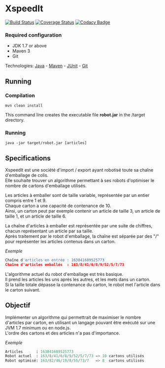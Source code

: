 XspeedIt
========

[![Build Status](https://travis-ci.org/frecco75/xspeedit.svg?branch=master)](https://travis-ci.org/frecco75/xspeedit) [![Coverage Status](https://coveralls.io/repos/github/frecco75/xspeedit/badge.svg?branch=master)](https://coveralls.io/github/frecco75/xspeedit?branch=master) [![Codacy Badge](https://api.codacy.com/project/badge/Grade/fbfa77766af04a74ac747ee2f0be0219)](https://www.codacy.com/app/fabien-recco/xspeedit?utm_source=github.com&amp;utm_medium=referral&amp;utm_content=frecco75/xspeedit&amp;utm_campaign=Badge_Grade)

### Required configuration ###
* JDK 1.7 or above
* Maven 3
* Git

Technologies: [Java](https://www.java.com/) - [Maven](https://maven.apache.org/) - [JUnit](http://junit.org/) - [Git](https://git-scm.com/)

## Running  ##

### Compilation ###
```
mvn clean install
```
This command line creates the executable file **robot.jar** in the /target directory.

### Running ###
```
java -jar target/robot.jar [articles]
```

## Specifications ##

XspeedIt est une société d'import / export ayant robotisé toute sa chaîne d'emballage de colis.  
Elle souhaite trouver un algorithme permettant à ses robots d'optimiser le nombre de cartons d'emballage utilisés.

Les articles à emballer sont de taille variable, représentée par un entier compris entre 1 et 9.  
Chaque carton a une capacité de contenance de 10.  
Ainsi, un carton peut par exemple contenir un article de taille 3, un article de taille 1, et un article de taille 6.

La chaîne d'articles à emballer est représentée par une suite de chiffres, chacun représentant un article par sa taille.  
Après traitement par le robot d'emballage, la chaîne est séparée par des "/" pour représenter les articles contenus dans un carton.

*Exemple*  
```python
Chaîne d'articles en entrée : 163841689525773  
Chaîne d'articles emballés  : 163/8/41/6/8/9/52/5/7/73
```

L'algorithme actuel du robot d'emballage est très basique.  
Il prend les articles les uns après les autres, et les mets dans un carton.  
Si la taille totale dépasse la contenance du carton, le robot met l'article dans le carton suivant.

Objectif
--------

Implémenter un algorithme qui permettrait de maximiser le nombre d'articles par carton, en utilisant un langage pouvant être exécuté sur une JVM 1.7 minimum ou en node.js.  
L'ordre des cartons et des articles n'a pas d'importance.

*Exemple*  
```python
Articles      : 163841689525773  
Robot actuel  : 163/8/41/6/8/9/52/5/7/73 => 10 cartons utilisés  
Robot optimisé: 163/82/46/19/8/55/73/7   => 8  cartons utilisés
```
